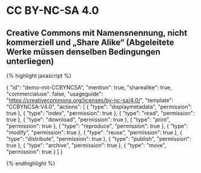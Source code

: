 # CC BY-NC-SA 4.0
## Creative Commons mit Namensnennung, nicht kommerziell und „Share Alike“ (Abgeleitete Werke müssen denselben Bedingungen unterliegen)


{% highlight javascript %}

{
  "id": "demo-mit-CCBYNCSA",
  "mention": true,
  "sharealike": true,
  "commercialuse": false,
  "usageguide": "https://creativecommons.org/licenses/by-nc-sa/4.0/",
  "template": "CCBYNCSA-V4.0",
  "actions": [
    {
      "type": "displaymetadata",
      "permission": true
    },
    {
      "type": "index",
      "permission": true
    },
    {
      "type": "read",
      "permission": true
    },
    {
      "type": "download",
      "permission": true
    },
    {
      "type": "print",
      "permission": true
    },
    {
      "type": "reproduce",
      "permission": true
    },
    {
      "type": "modify",
      "permission": true
    },
    {
      "type": "reuse",
      "permission": true
    },
    {
      "type": "distribute",
      "permission": true
    },
    {
      "type": "publish",
      "permission": true
    },
    {
      "type": "archive",
      "permission": true
    },
    {
      "type": "move",
      "permission": true
    }
  ]
}

{% endhighlight %}
